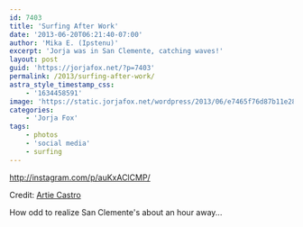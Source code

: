 ```yaml
---
id: 7403
title: 'Surfing After Work'
date: '2013-06-20T06:21:40-07:00'
author: 'Mika E. (Ipstenu)'
excerpt: 'Jorja was in San Clemente, catching waves!'
layout: post
guid: 'https://jorjafox.net/?p=7403'
permalink: /2013/surfing-after-work/
astra_style_timestamp_css:
    - '1634458591'
image: 'https://static.jorjafox.net/wordpress/2013/06/e7465f76d87b11e287d122000a1faff1_7.jpg'
categories:
    - 'Jorja Fox'
tags:
    - photos
    - 'social media'
    - surfing
---
```


http://instagram.com/p/auKxAClCMP/

Credit: <a href="http://instagram.com/p/auKxAClCMP/">Artie Castro</a>

How odd to realize San Clemente's about an hour away...